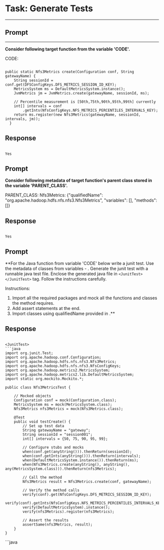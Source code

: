 # Task: Generate Tests

---

## Prompt

****

**Consider following target function from the variable 'CODE'.**

CODE:

```

public static Nfs3Metrics create(Configuration conf, String gatewayName) {
    String sessionId = conf.get(DFSConfigKeys.DFS_METRICS_SESSION_ID_KEY);
    MetricsSystem ms = DefaultMetricsSystem.instance();
    JvmMetrics jm = JvmMetrics.create(gatewayName, sessionId, ms);

    // Percentile measurement is [50th,75th,90th,95th,99th] currently 
    int[] intervals = conf
        .getInts(NfsConfigKeys.NFS_METRICS_PERCENTILES_INTERVALS_KEY);
    return ms.register(new Nfs3Metrics(gatewayName, sessionId, intervals, jm));
  }

```

## Response

```

Yes

```

## Prompt

**Consider following metadata of target function's parent class stored in the variable 'PARENT_CLASS'.**


PARENT_CLASS: 
Nfs3Metrics: {"qualifiedName": "org.apache.hadoop.hdfs.nfs.nfs3.Nfs3Metrics", "variables": [], "methods": []}

## Response

```

Yes

```

## Prompt

**For the Java function from variable 'CODE' below write a junit test. Use the metadata of classes from variables - <META-DATA>. Generate the junit test with a runnable java test file. Enclose the generated java file in `<JunitTest></JunitTest>` tag. Follow the instructions carefully. 

Instructions: 
1. Import all the required packages and mock all the functions and classes the method requires. 
2. Add assert statements at the end. 
3. Import classes using qualifiedName provided in <META-DATA>.**

## Response

```

<JunitTest>
```java
import org.junit.Test;
import org.apache.hadoop.conf.Configuration;
import org.apache.hadoop.hdfs.nfs.nfs3.Nfs3Metrics;
import org.apache.hadoop.hdfs.nfs.nfs3.NfsConfigKeys;
import org.apache.hadoop.metrics2.MetricsSystem;
import org.apache.hadoop.metrics2.lib.DefaultMetricsSystem;
import static org.mockito.Mockito.*;

public class Nfs3MetricsTest {
    
    // Mocked objects
    Configuration conf = mock(Configuration.class);
    MetricsSystem ms = mock(MetricsSystem.class);
    Nfs3Metrics nfs3Metrics = mock(Nfs3Metrics.class);
    
    @Test
    public void testCreate() {
        // Set up test data
        String gatewayName = "gateway";
        String sessionId = "session001";
        int[] intervals = {50, 75, 90, 95, 99};
        
        // Configure stubs and mocks
        when(conf.get(anyString())).thenReturn(sessionId);
        when(conf.getInts(anyString())).thenReturn(intervals);
        when(DefaultMetricsSystem.instance()).thenReturn(ms);
        when(Nfs3Metrics.create(anyString(), anyString(), any(MetricsSystem.class))).thenReturn(nfs3Metrics);
        
        // Call the method
        Nfs3Metrics result = Nfs3Metrics.create(conf, gatewayName);
        
        // Verify the method calls
        verify(conf).get(NfsConfigKeys.DFS_METRICS_SESSION_ID_KEY);
        verify(conf).getInts(NfsConfigKeys.NFS_METRICS_PERCENTILES_INTERVALS_KEY);
        verify(DefaultMetricsSystem).instance();
        verify(nfs3Metrics).register(nfs3Metrics);
        
        // Assert the results
        assertSame(nfs3Metrics, result);
    }
}
```
</JunitTest>
```java

```